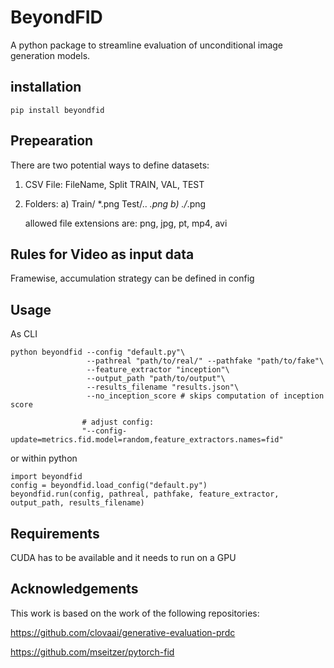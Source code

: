# BeyondFID
A python package to streamline evaluation of unconditional image generation models. 


## installation 

    pip install beyondfid

## Prepearation 
There are two potential ways to define datasets:  

1. CSV File:
    FileName, Split
    TRAIN, VAL, TEST

2. Folders:
    a) Train/
          *.png
       Test/..
          *.png
    b) ./*.png 

    allowed file extensions are: png, jpg, pt, mp4, avi

## Rules for Video as input data

Framewise, accumulation strategy can be defined in config


## Usage 

As CLI 

    python beyondfid --config "default.py"\
                     --pathreal "path/to/real/" --pathfake "path/to/fake"\ 
                     --feature_extractor "inception"\
                     --output_path "path/to/output"\
                     --results_filename "results.json"\
                     --no_inception_score # skips computation of inception score

                    # adjust config: 
                    "--config-update=metrics.fid.model=random,feature_extractors.names=fid"

or within python 

    import beyondfid
    config = beyondfid.load_config("default.py")
    beyondfid.run(config, pathreal, pathfake, feature_extractor, output_path, results_filename)

## Requirements 

CUDA has to be available and it needs to run on a GPU 

## Acknowledgements 
This work is based on the work of the following repositories:


https://github.com/clovaai/generative-evaluation-prdc

https://github.com/mseitzer/pytorch-fid

